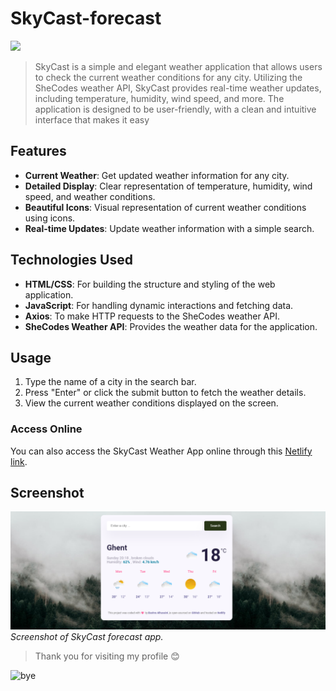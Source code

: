 # SkyCast-forecast

![](https://media1.giphy.com/media/SPU6fcDu4fN0UIBIxz/giphy.gif)

> SkyCast is a simple and elegant weather application that allows users to check the current weather conditions for any city. Utilizing the SheCodes weather API, SkyCast provides real-time weather updates, including temperature, humidity, wind speed, and more.
> The application is designed to be user-friendly, with a clean and intuitive interface that makes it easy

## Features

- **Current Weather**: Get updated weather information for any city.
- **Detailed Display**: Clear representation of temperature, humidity, wind speed, and weather conditions.
- **Beautiful Icons**: Visual representation of current weather conditions using icons.
- **Real-time Updates**: Update weather information with a simple search.

## Technologies Used

- **HTML/CSS**: For building the structure and styling of the web application.
- **JavaScript**: For handling dynamic interactions and fetching data.
- **Axios**: To make HTTP requests to the SheCodes weather API.
- **SheCodes Weather API**: Provides the weather data for the application.

## Usage

1. Type the name of a city in the search bar.
2. Press "Enter" or click the submit button to fetch the weather details.
3. View the current weather conditions displayed on the screen.

### Access Online

You can also access the SkyCast Weather App online through this [Netlify link](https://skycast-application.netlify.app/).

## Screenshot

![Search Weather](./images/skycast-forecast.png)  
_Screenshot of SkyCast forecast app._

> Thank you for visiting my profile 😊

![bye](https://i.chzbgr.com/full/8348516864/hAC95BC93/ill-stand-here-and-continue-to-make-sure-it-stays-nice)
